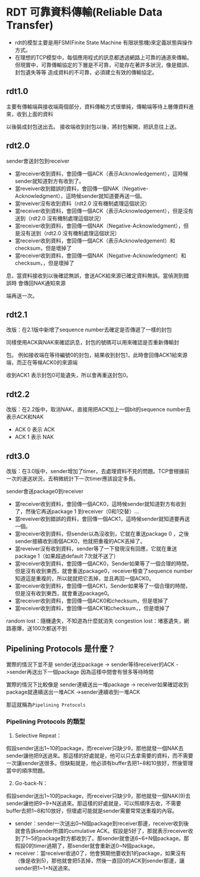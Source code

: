 # RDT 可靠資料傳輸(Reliable Data Transfer)

- rdt的模型主要是用FSM(Finite State Machine 有限狀態機)來定義狀態與操作方式。
- 在理想的TCP模型中，每個應用程式的訊息都透過網路上可靠的通道來傳輸。但現實中，可靠傳輸協定的下層是不可靠，可能存在著許多狀況，像是錯誤、封包遺失等等 造成資料的不可靠，必須建立有效的傳輸協定。


## rdt1.0

主要有傳輸端與接收端兩個部分，資料傳輸方式很單純，傳輸端等待上層傳資料進來，收到上面的資料

以後裝成封包送出去。
接收端收到封包以後，將封包解開，把訊息往上送。

## rdt2.0

sender會送封包到receiver

- 當receiver收到資料，會回傳一個ACK（表示Acknowledgement），這時候sender就知道對方有收到了。
- 當reveiver收到錯誤的資料，會回傳一個NAK（Negative-Acknowledgment），這時候sender就知道要再送一個。
- 當reveiver沒有收到資料（rdt2.0 沒有機制處理這個狀況）
- 當receiver收到資料，會回傳一個ACK（表示Acknowledgement），但是沒有送到（rdt2.0 沒有機制處理這個狀況）
- 當receiver收到資料，會回傳一個NAK（Negative-Acknowledgment），但是沒有送到（rdt2.0 沒有機制處理這個狀況）
- 當receiver收到資料，會回傳一個ACK（表示Acknowledgement）和checksum，但是壞掉了
- 當receiver收到資料，會回傳一個NAK（Negative-Acknowledgment）和checksum，，但是壞掉了


息，當資料接收到以後確認無誤，會送ACK給來源已確定資料無誤。當偵測到錯誤時 會傳回NAK通知來源

端再送一次。

## rdt2.1

改版：在2.1版中新增了sequence number去確定是否傳遞了一樣的封包

同樣使用ACK與NAK來確認訊息，封包的號碼可以用來確認是否重新傳輸封

包。
例如接收端在等待編號0的封包，結果收到封包1，此時會回傳ACK1給來源端，而正在等候ACK0的來源端

收到ACK1 表示封包0可能遺失，所以會再重送封包0。


## rdt2.2

改版：在2.2版中，取消NAK，直接用把ACK加上一個bit的sequence number去表示ACK和NAK
- ACK 0 表示 ACK
- ACK 1 表示 NAK


## rdt3.0

改版：在3.0版中，sender增加了timer，去處理資料不見的問題。TCP會根據前一次的運送狀況，去稍微統計下一次timer應該設定多長。

sender會送package0到receiver
- 當receiver收到資料，會回傳一個ACK0，這時候sender就知道對方有收到了，然後它再送package 1 到receiver（0和1交替）...
- 當reveiver收到錯誤的資料，會回傳一個ACK1，這時候sender就知道要再送一個。
- 當receiver收到資料，但sender以為沒收到，它就在重送package 0 ，之後sender接續收到兩個ACK0，他就把重複的ACK丟掉了。
- 當reveiver沒有收到資料，sender等了一下發現沒有回應，它就在重送package 1（如果超過default 7次就不送了）
- 當receiver收到資料，會回傳一個ACK0，Sender如果等了一個合理的時間，但是沒有收到東西，就會重送package0，receiver檢查了sequence number知道這是重複的，所以就就把它丟掉，並且再回一個ACK0。
- 當receiver收到資料，會回傳一個ACK1，Sender如果等了一個合理的時間，但是沒有收到東西，就會重送package0。
- 當receiver收到資料，會回傳一個ACK0和checksum，但是壞掉了
- 當receiver收到資料，會回傳一個ACK1和checksum，，但是壞掉了

random lost：隨機遺失，不知道為什麼就消失
congestion lost：堵塞遺失，網路塞爆，送100次都送不到

## Pipelining Protocols 是什麼？

實際的情況下並不是
sender送出package -> sender等待receiver的ACK ->sender再送出下一個package
因為這樣中間會有很多等待時間

實際的情況下比較像是
sender連續送出一堆package -> receiver如果確認收到package就連續送出一堆ACK ->sender連續收到一堆ACK

那這就稱為`Pipelining Protocols`

### Pipelining Protocols 的類型

1. Selective Repeat：

假設sender送出1~10的package，而receiver只缺少9，那他就發一個NAK去sender讓他把9送過來。那這樣的好處就是，他可以只去拿需要的資料，而不需要一次讓sender送很多。但缺點就是，他必須有buffer去把1~8和10放好，然後管理當中的順序問題。

2. Go-back-N：

假設sender送出1~10的package，而receiver只缺少9，那他就發一個NAK(9)去sender讓他把9~9+N送過來。那這樣的好處就是，可以照順序去收，不需要buffer去把1~8和10放好，但壞處可能就是sender需要常常送重複的內容。

- sender：sender一次送出0~N個package到receiver那邊，receiver收到後就會告訴sender所謂的cumulative ACK。假設是5好了，那就表示receiver收到了1~5的package對方都收到了。那sender就會送6~6+N個package。那假設0的timer過期了，那sender就會重新送0~N個package。
- receiver：當receiver收過0了，他會預期他要收到1的package，如果沒有（像是收到5)，那他就會把5丟掉，然後一直回0的ACK到sender那邊，讓sender把1~1+N送過來。